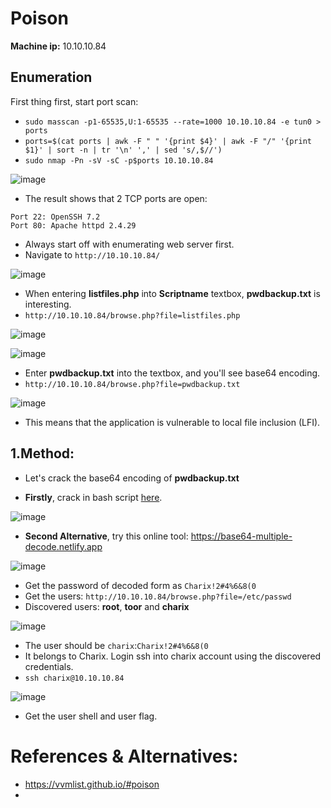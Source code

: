 # Poison

**Machine ip:** 10.10.10.84

## Enumeration
First thing first, start port scan:
+ `sudo masscan -p1-65535,U:1-65535 --rate=1000 10.10.10.84 -e tun0 > ports`
+ `ports=$(cat ports | awk -F " " '{print $4}' | awk -F "/" '{print $1}' | sort -n | tr '\n' ',' | sed 's/,$//')`
+ `sudo nmap -Pn -sV -sC -p$ports 10.10.10.84`

![image](https://github.com/h4md153v63n/CTFs/assets/5091265/dc6230c3-bc5c-468e-821e-514f8e0828fd)

+ The result shows that 2 TCP ports are open:
```
Port 22: OpenSSH 7.2
Port 80: Apache httpd 2.4.29
```

+ Always start off with enumerating web server first.
+ Navigate to `http://10.10.10.84/`

![image](https://github.com/h4md153v63n/CTFs/assets/5091265/1c32c4dc-e26f-4728-ba3e-1518b918c928)

+ When entering **listfiles.php** into **Scriptname** textbox, **pwdbackup.txt** is interesting.
+ `http://10.10.10.84/browse.php?file=listfiles.php`

![image](https://github.com/h4md153v63n/CTFs/assets/5091265/bb8237de-e6cc-41e0-8bef-d003d7e1ae08)

![image](https://github.com/h4md153v63n/CTFs/assets/5091265/a643911b-431e-4fb0-aea8-fcce9e4e28aa)

+ Enter **pwdbackup.txt** into the textbox, and you'll see base64 encoding.
+ `http://10.10.10.84/browse.php?file=pwdbackup.txt`

![image](https://github.com/h4md153v63n/CTFs/assets/5091265/755d1b04-96a4-44ce-936f-87f6ff1d3753)

+ This means that the application is vulnerable to local file inclusion (LFI).

## 1.Method:
+ Let's crack the base64 encoding of **pwdbackup.txt**

+ **Firstly**, crack in bash script [here](https://github.com/h4md153v63n/Bash_Scripts/tree/main/base64-multiple-decoder).

![image](https://github.com/h4md153v63n/CTFs/assets/5091265/a60378d4-e4e3-4d17-bd7f-385c8af1a0d9)

+ **Second Alternative**, try this online tool: https://base64-multiple-decode.netlify.app

![image](https://github.com/h4md153v63n/Bash_Scripts/assets/5091265/27a222f4-dc74-4795-ada0-86bda6fae3b6)

+ Get the password of decoded form as `Charix!2#4%6&8(0`
+ Get the users: `http://10.10.10.84/browse.php?file=/etc/passwd`
+ Discovered users: **root**, **toor** and **charix**

![image](https://github.com/h4md153v63n/CTFs/assets/5091265/00e56373-ad34-4087-a00e-7c9efcbf5fae)

+ The user should be `charix`:`Charix!2#4%6&8(0`
+ It belongs to Charix. Login ssh into charix account using the discovered credentials.
+ `ssh charix@10.10.10.84`

![image](https://github.com/h4md153v63n/CTFs/assets/5091265/bd4b9cf9-8dee-4b01-b130-9f79a2776d93)

+ Get the user shell and user flag.

  


# References & Alternatives:
+ https://vvmlist.github.io/#poison
+ 
